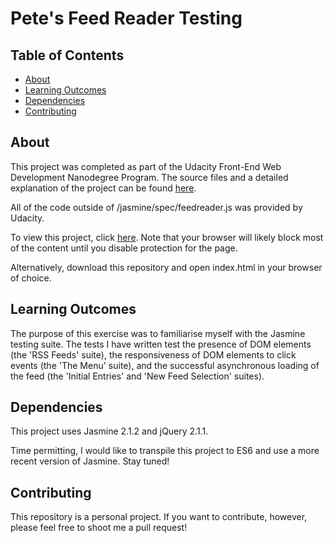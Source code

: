 
# Pete's Feed Reader Testing

## Table of Contents

* [About](#about)
* [Learning Outcomes](#learning_outcomes)
* [Dependencies](#dependencies)
* [Contributing](#contributing)


## About

This project was completed as part of the Udacity Front-End Web Development Nanodegree Program.  The source files and a detailed explanation of the project can be found [here](https://github.com/udacity/frontend-nanodegree-feedreader).

All of the code outside of /jasmine/spec/feedreader.js was provided by Udacity.

To view this project, click [here](https://htmlpreview.github.io/?https://github.com/PeteEdgerton/UdacityFrontEndWebDev/blob/master/Feed-Reader-Testing/index.html#). Note that your browser will likely block most of the content until you disable protection for the page.

Alternatively, download this repository and open index.html in your browser of choice.

## Learning Outcomes

The purpose of this exercise was to familiarise myself with the Jasmine testing suite.  The tests I have written test the presence of DOM elements (the 'RSS Feeds' suite), the responsiveness of DOM elements to click events (the 'The Menu' suite), and the successful asynchronous loading of the feed (the 'Initial Entries' and 'New Feed Selection' suites).

## Dependencies

This project uses Jasmine 2.1.2 and jQuery 2.1.1.  

Time permitting, I would like to transpile this project to ES6 and use a more recent version of Jasmine.  Stay tuned!

## Contributing

This repository is a personal project.  If you want to contribute, however, please feel free to shoot me a pull request!